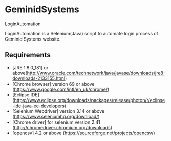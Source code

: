 # GeminidSystems
LoginAutomation

LoginAutomation is a Selenium(Java) script to automate login process of Geminid Systems website.

## Requirements
  
  - [JRE 1.8.0_181] or above(http://www.oracle.com/technetwork/java/javase/downloads/jre8-downloads-2133155.html)
  - [Chrome browser] version 69 or above (https://www.google.com/intl/en_uk/chrome/)
  - [Eclipse IDE] (https://www.eclipse.org/downloads/packages/release/photon/r/eclipse-ide-java-ee-developers)
  - [Selenium Webdriver] version 3.14 or above (https://www.seleniumhq.org/download/)
  - [Chrome driver] for selenium version 2.41 (http://chromedriver.chromium.org/downloads)
  - [opencsv] 4.2 or above (https://sourceforge.net/projects/opencsv/)
  
